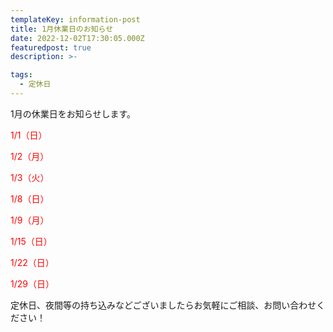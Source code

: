```yaml
---
templateKey: information-post
title: 1月休業日のお知らせ
date: 2022-12-02T17:30:05.000Z
featuredpost: true
description: >-

tags:
  - 定休日
---
```


1月の休業日をお知らせします。

<span style="color: red;">1/1（日）</span>

<span style="color: red;">1/2（月）</span>

<span style="color: red;">1/3（火）</span>

<span style="color: red;">1/8（日）</span>

<span style="color: red;">1/9（月）</span>

<span style="color: red;">1/15（日）</span>

<span style="color: red;">1/22（日）</span>

<span style="color: red;">1/29（日）</span>

定休日、夜間等の持ち込みなどございましたらお気軽にご相談、お問い合わせください！
